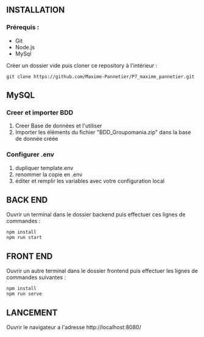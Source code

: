 
## INSTALLATION
### Prérequis :

<ul>
  <li> Git</li>
  <li> Node.js</li>
  <li> MySql</li>
</ul>

Créer un dossier vide puis cloner ce repository à l'intérieur : 

```
git clone https://github.com/Maxime-Pannetier/P7_maxime_pannetier.git
```
## MySQL
### Creer et importer BDD
<ol>
  <li>Creer Base de données et l'utiliser</li>
  <li>Importer les éléments du fichier "BDD_Groupomania.zip" dans la base de donnée créée</li>  
</ol>
 
### Configurer .env
<ol>
  <li>dupliquer template.env</li>
  <li>renommer la copie en .env</li>
  <li>éditer et remplir les variables avec votre configuration local</li>
</ol>

## BACK END
Ouvrir un terminal dans le dossier backend puis effectuer ces lignes de commandes :
```
npm install
npm run start
```
## FRONT END
Ouvrir un autre terminal dans le dossier frontend puis effectuer les lignes de commandes suivantes :
```
npm install
npm run serve
```
## LANCEMENT
Ouvrir le navigateur a l'adresse http://localhost:8080/
